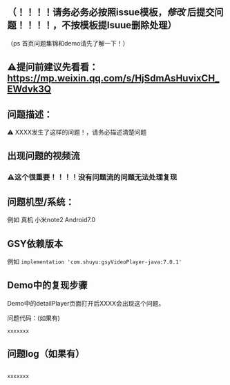 
## （！！！！请务必务必按照issue模板，*修改* 后提交问题！！！！，不按模板提Isuue删除处理）

（ps 首页问题集锦和demo请先了解一下！）

## ⚠️提问前建议先看看： https://mp.weixin.qq.com/s/HjSdmAsHuvixCH_EWdvk3Q

## 问题描述：

⚠️ XXXX发生了这样的问题！，请务必描述清楚问题

## 出现问题的视频流

### ⚠️这个很重要！！！！没有问题流的问题无法处理复现

## 问题机型/系统：

例如 真机 小米note2 Android7.0

## GSY依赖版本

例如 `implementation 'com.shuyu:gsyVideoPlayer-java:7.0.1'`

## Demo中的复现步骤

Demo中的detailPlayer页面打开后XXXX会出现这个问题。

问题代码：(如果有)
```
xxxxxxx
```

## 问题log（如果有）

```

xxxxxxx

```
